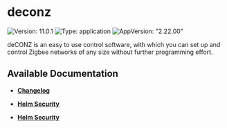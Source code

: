 # deconz

![Version: 11.0.1](https://img.shields.io/badge/Version-11.0.1-informational?style=flat-square) ![Type: application](https://img.shields.io/badge/Type-application-informational?style=flat-square) ![AppVersion: "2.22.00"](https://img.shields.io/badge/AppVersion-"2.22.00"-informational?style=flat-square)

deCONZ is an easy to use control software, with which you can set up and control Zigbee networks of any size without further programming effort.

## Available Documentation

- [**Changelog**](CHANGELOG)

- [**Helm Security**](container-security)

- [**Helm Security**](helm-security)

